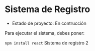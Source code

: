 <h1>Sistema de Registro</h1>

- Estado de proyecto: En contrucción

Para ejecutar el sistema, debes poner: 

```npm install react```
Sistema de registro 2
